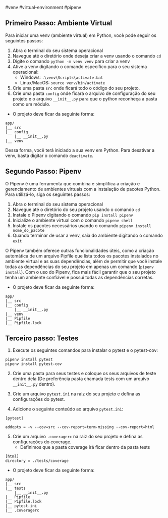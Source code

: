 #venv #virtual-environment #pipenv 

## Primeiro Passo: Ambiente Virtual

Para iniciar uma venv (ambiente virtual) em Python, você pode seguir os seguintes passos:

1.  Abra o terminal do seu sistema operacional
2.  Navegue até o diretório onde deseja criar a venv usando o comando `cd`
3.  Digite o comando `python -m venv venv` para criar a venv
5.  Ative a venv digitando o comando específico para o seu sistema operacional:
    -   Windows: `.\venv\Scripts\activate.bat`
    -   Linux/MacOS: `source venv/bin/activate`
6.  Crie uma pasta `src` onde ficará todo o código do seu projeto.
8. Crie uma pasta `config` onde ficará o arquivo de configuração do seu projeto e o arquivo `__init__.py` para que o python reconheça a pasta como um módulo.

- O projeto deve ficar da seguinte forma:
```
app/
|__ src
|__ config
    |__ __init__.py
|__ venv
```


Dessa forma, você terá iniciado a sua venv em Python. Para desativar a venv, basta digitar o comando `deactivate`.

## Segundo Passo:  Pipenv

O Pipenv é uma ferramenta que combina e simplifica a criação e gerenciamento de ambientes virtuais com a instalação de pacotes Python. Para utilizá-lo, siga os seguintes passos:

1.  Abra o terminal do seu sistema operacional
2.  Navegue até o diretório do seu projeto usando o comando `cd`
3.  Instale o Pipenv digitando o comando `pip install pipenv`
4.  Inicialize o ambiente virtual com o comando `pipenv shell`
5.  Instale os pacotes necessários usando o comando `pipenv install nome_do_pacote`
6.  Quando terminar de usar a venv, saia do ambiente digitando o comando `exit`

O Pipenv também oferece outras funcionalidades úteis, como a criação automática de um arquivo Pipfile que lista todos os pacotes instalados no ambiente virtual e as suas dependências, além de permitir que você instale todas as dependências do seu projeto em apenas um comando (`pipenv install`). Com o uso do Pipenv, fica mais fácil garantir que o seu projeto tenha um ambiente confiável e possui todas as dependências corretas.

- O projeto deve ficar da seguinte forma:
```
app/
|__ src
|__ config
    |__ __init__.py
|__ venv
|__ Pipfile
|__ Pipfile.lock
```

## Terceiro passo: Testes

1. Execute os seguintes comandos para instalar o pytest e o pytest-cov:

``` 
pipenv install pytest
pipenv install pytest-cov
```

2. Crie uma pasta para seus testes e coloque os seus arquivos de teste dentro dela (De preferência pasta chamada tests com um arquivo `__init__.py` dentro).

3. Crie um arquivo `pytest.ini` na raiz do seu projeto e defina as configurações do pytest.

4. Adicione o seguinte conteúdo ao arquivo `pytest.ini`:

```
[pytest]

addopts = -v --cov=src --cov-report=term-missing --cov-report=html
```

5. Crie um arquivo `.coveragerc` na raiz do seu projeto e defina as configurações do coverage.
    - Definimos que a pasta coverage irá ficar dentro da pasta tests 

```
[html]
directory = ./tests/coverage
```

- O projeto deve ficar da seguinte forma:
 
``` 
app/
|__ src
|__ tests
    |__ __init__.py
|__ Pipfile
|__ Pipfile.lock
|__ pytest.ini
|__ .coveragerc
``` 

